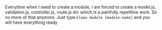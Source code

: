 Everytime when I need to create a module, I am forced to create a model.js, validation.js, controller.js, route.js etc which is a painfully repetitive work. 
So no more of that anymore. Just type 
```klean module [module-name]```
and you will have everything ready
